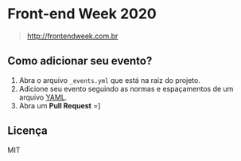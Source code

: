 # Front-end Week 2020

> http://frontendweek.com.br

## Como adicionar seu evento?

1. Abra o arquivo `_events.yml` que está na raíz do projeto.
2. Adicione seu evento seguindo as normas e espaçamentos de um arquivo [YAML](https://kapeli.com/cheat_sheets/YAML.docset/Contents/Resources/Documents/index).
3. Abra um **Pull Request** =]

## Licença
MIT
